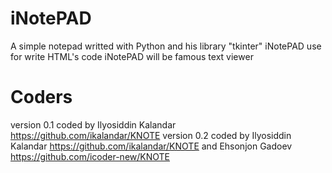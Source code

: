 # iNotePAD
A simple notepad writted with Python and his library "tkinter"
iNotePAD use for write HTML's code
iNotePAD will be famous text viewer

# Coders
version 0.1 coded by Ilyosiddin Kalandar https://github.com/ikalandar/KNOTE
version 0.2 coded by Ilyosiddin Kalandar https://github.com/ikalandar/KNOTE and Ehsonjon Gadoev https://github.com/icoder-new/KNOTE
